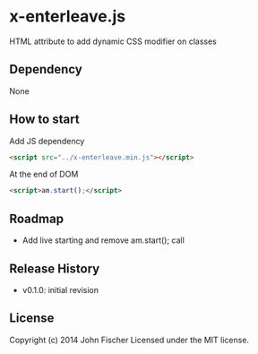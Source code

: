 x-enterleave.js
===============
HTML attribute to add dynamic CSS modifier on classes

Dependency
----------
None

How to start 
------------ 
Add JS dependency
```html
<script src="../x-enterleave.min.js"></script>
```

At the end of DOM
```html
<script>am.start();</script>
```

Roadmap
-------
- Add live starting and remove am.start(); call

Release History
---------------
- v0.1.0: initial revision

License
-------
Copyright (c) 2014 John Fischer
Licensed under the MIT license.

